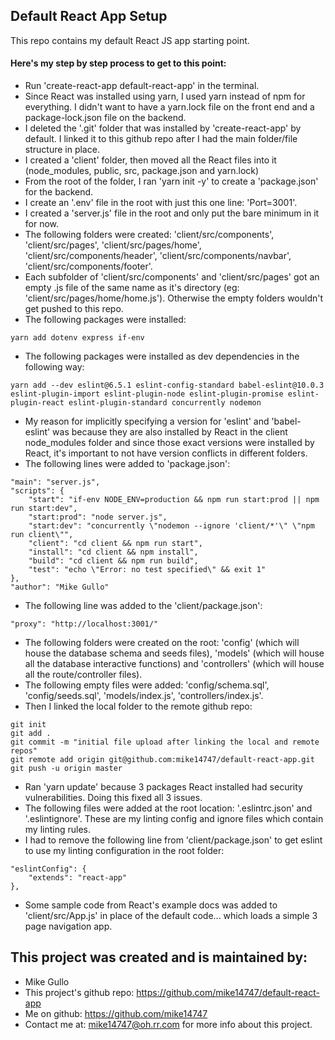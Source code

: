 ## Default React App Setup
This repo contains my default React JS app starting point.

#### Here's my step by step process to get to this point:

* Run 'create-react-app default-react-app' in the terminal.
* Since React was installed using yarn, I used yarn instead of npm for everything. I didn't want to have a yarn.lock file on the front end and a package-lock.json file on the backend.
* I deleted the '.git' folder that was installed by 'create-react-app' by default. I linked it to this github repo after I had the main folder/file structure in place.
* I created a 'client' folder, then moved all the React files into it (node_modules, public, src, package.json and yarn.lock)
* From the root of the folder, I ran 'yarn init -y' to create a 'package.json' for the backend.
* I create an '.env' file in the root with just this one line: 'Port=3001'.
* I created a 'server.js' file in the root and only put the bare minimum in it for now.
* The following folders were created: 'client/src/components', 'client/src/pages', 'client/src/pages/home', 'client/src/components/header', 'client/src/components/navbar', 'client/src/components/footer'.
* Each subfolder of 'client/src/components' and 'client/src/pages' got an empty .js file of the same name as it's directory (eg: 'client/src/pages/home/home.js'). Otherwise the empty folders wouldn't get pushed to this repo.
* The following packages were installed:
```
yarn add dotenv express if-env
```
* The following packages were installed as dev dependencies in the following way:
```
yarn add --dev eslint@6.5.1 eslint-config-standard babel-eslint@10.0.3 eslint-plugin-import eslint-plugin-node eslint-plugin-promise eslint-plugin-react eslint-plugin-standard concurrently nodemon
```
* My reason for implicitly specifying a version for 'eslint' and 'babel-eslint' was because they are also installed by React in the client node_modules folder and since those exact versions were installed by React, it's important to not have version conflicts in different folders.
* The following lines were added to 'package.json':
```
"main": "server.js",
"scripts": {
    "start": "if-env NODE_ENV=production && npm run start:prod || npm run start:dev",
    "start:prod": "node server.js",
    "start:dev": "concurrently \"nodemon --ignore 'client/*'\" \"npm run client\"",
    "client": "cd client && npm run start",
    "install": "cd client && npm install",
    "build": "cd client && npm run build",
    "test": "echo \"Error: no test specified\" && exit 1"
},
"author": "Mike Gullo"
```
* The following line was added to the 'client/package.json':
```
"proxy": "http://localhost:3001/"
```
* The following folders were created on the root: 'config' (which will house the database schema and seeds files), 'models' (which will house all the database interactive functions) and 'controllers' (which will house all the route/controller files).
* The following empty files were added: 'config/schema.sql', 'config/seeds.sql', 'models/index.js', 'controllers/index.js'.
* Then I linked the local folder to the remote github repo:
```
git init
git add .
git commit -m "initial file upload after linking the local and remote repos"
git remote add origin git@github.com:mike14747/default-react-app.git
git push -u origin master
```
* Ran 'yarn update' because 3 packages React installed had security vulnerabilities. Doing this fixed all 3 issues.
* The following files were added at the root location: '.eslintrc.json' and '.eslintignore'. These are my linting config and ignore files which contain my linting rules.
* I had to remove the following line from 'client/package.json' to get eslint to use my linting configuration in the root folder:
```
"eslintConfig": {
    "extends": "react-app"
},
```
* Some sample code from React's example docs was added to 'client/src/App.js' in place of the default code... which loads a simple 3 page navigation app.

## This project was created and is maintained by:

* Mike Gullo
* This project's github repo: https://github.com/mike14747/default-react-app
* Me on github: https://github.com/mike14747
* Contact me at: mike14747@oh.rr.com for more info about this project.